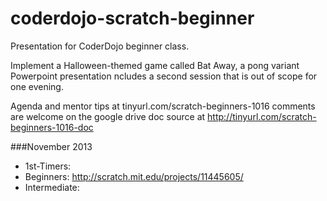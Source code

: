 coderdojo-scratch-beginner
==========================

Presentation for CoderDojo beginner class.

Implement a Halloween-themed game called Bat Away, a pong variant
Powerpoint presentation ncludes a second session that is out of scope for one evening.

Agenda and mentor tips at
tinyurl.com/scratch-beginners-1016
comments are welcome on the google drive doc source at http://tinyurl.com/scratch-beginners-1016-doc


###November 2013
  * 1st-Timers: 
  * Beginners: http://scratch.mit.edu/projects/11445605/
  * Intermediate: 
